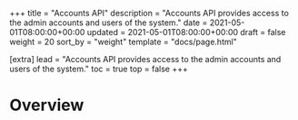 +++
title = "Accounts API"
description = "Accounts API provides access to the admin accounts and users of the system."
date = 2021-05-01T08:00:00+00:00
updated = 2021-05-01T08:00:00+00:00
draft = false
weight = 20
sort_by = "weight"
template = "docs/page.html"

[extra]
lead = "Accounts API provides access to the admin accounts and users of the system."
toc = true
top = false
+++

# Overview

